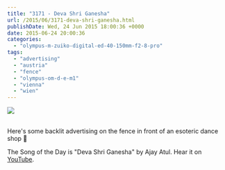 ```yaml
---
title: "3171 - Deva Shri Ganesha"
url: /2015/06/3171-deva-shri-ganesha.html
publishDate: Wed, 24 Jun 2015 18:00:36 +0000
date: 2015-06-24 20:00:36
categories: 
  - "olympus-m-zuiko-digital-ed-40-150mm-f2-8-pro"
tags: 
  - "advertising"
  - "austria"
  - "fence"
  - "olympus-om-d-e-m1"
  - "vienna"
  - "wien"
---
```

<div class="container">
<div class="center"><a target="_blank" href="https://d25zfm9zpd7gm5.cloudfront.net/1200x1200/2015/20150602_084334_lr.jpg"><img src="https://d25zfm9zpd7gm5.cloudfront.net/0600x0600/2015/20150602_084334_lr.jpg" /></a></div>
</div>
<br />

Here's some backlit advertising on the fence in front of an esoteric dance shop 🙂

The Song of the Day is "Deva Shri Ganesha" by Ajay Atul. Hear it on <a href="https://www.youtube.com/watch?v=BIpidyKHYj0" target="_blank">YouTube</a>.

